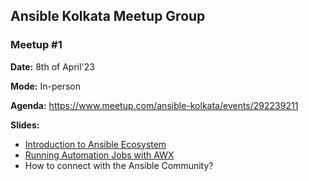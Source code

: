 ## Ansible Kolkata Meetup Group

### Meetup #1

**Date:** 8th of April'23

**Mode:** In-person

**Agenda:** https://www.meetup.com/ansible-kolkata/events/292239211

**Slides:**

- [Introduction to Ansible Ecosystem](https://slides.com/kb-perbyte/ansible_ecosystem/fullscreen)
- [Running Automation Jobs with AWX](https://slides.com/nilashishc/awx/fullscreen)
- How to connect with the Ansible Community?
